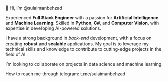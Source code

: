 👋 Hi, I’m @sulaimanbehzad

Experienced **Full Stack Engineer** with a passion for **Artificial Intelligence** and **Machine Learning**. Skilled in **Python**, **C#**, and **Computer Vision**, with expertise in developing AI-powered solutions. 

I have a strong background in *back-end* development, with a focus on creating **robust** and **scalable** applications. My goal is to leverage my technical skills and knowledge to contribute to cutting-edge projects in the field of AI.

  
I’m looking to collaborate on projects in data science and machine learning.

How to reach me through telegram: t.me/sulaimanbehzad 

<!---
sulaimanbehzad/sulaimanbehzad is a ✨ special ✨ repository because its `README.md` (this file) appears on your GitHub profile.
You can click the Preview link to take a look at your changes.
--->
